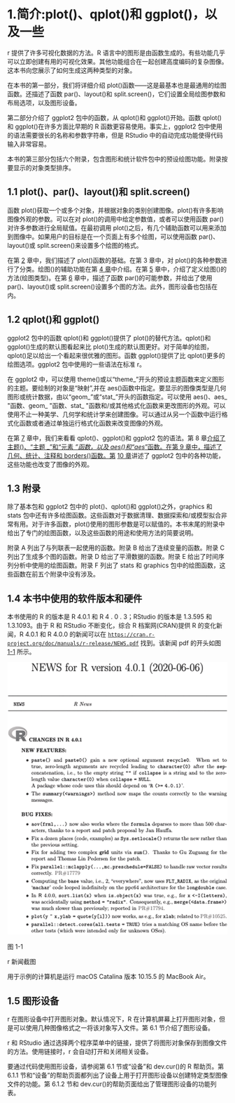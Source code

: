 # 1.简介:plot()、qplot()和 ggplot()，以及一些

r 提供了许多可视化数据的方法。R 语言中的图形是由函数生成的。有些功能几乎可以立即创建有用的可视化效果。其他功能组合在一起创建高度编码的复杂图像。这本书向您展示了如何生成这两种类型的对象。

在本书的第一部分，我们将详细介绍 plot()函数——这是最基本也是最通用的绘图函数。还描述了函数 par()、layout()和 split.screen()，它们设置全局绘图参数和布局选项，以及图形设备。

第二部分介绍了 ggplot2 包中的函数，从 qplot()和 ggplot()开始。函数 qplot()和 ggplot()在许多方面比早期的 R 函数更容易使用。事实上，ggplot2 包中使用的语法需要很长的名称和参数字符串，但是 RStudio 中的自动完成功能使得代码输入非常容易。

本书的第三部分包括六个附录，包含图形和统计软件包中的预设绘图功能。附录按要显示的对象类型排序。

## 1.1 plot()、par()、layout()和 split.screen()

函数 plot()获取一个或多个对象，并根据对象的类别创建图像。plot()有许多影响图像外观的参数。可以在对 plot()的调用中给定参数值，或者可以使用函数 par()对许多参数进行全局赋值。在最初调用 plot()之后，有几个辅助函数可以用来添加到图像中。如果用户的目标是在一个页面上有多个绘图，可以使用函数 par()、layout()或 split.screen()来设置多个绘图的格式。

在第 [2](02.html) 章中，我们描述了 plot()函数的基础。在第 3 章中，对 plot()的各种参数进行了分类。绘图()的辅助功能在第 [4 章](04.html)中介绍。在第 [5](05.html) 章中，介绍了定义绘图()的方法(绘图类型)。在第 [6](06.html) 章中，描述了函数 par()的可能参数，并给出了使用 par()、layout()或 split.screen()设置多个图的方法。此外，图形设备也包括在内。

## 1.2 qplot()和 ggplot()

ggplot2 包中的函数 qplot()和 ggplot()提供了 plot()的替代方法。qplot()和 ggplot()生成的默认图看起来比 plot()生成的默认图更好。对于简单的绘图，qplot()足以给出一个看起来很优雅的图形。函数 ggplot()提供了比 qplot()更多的绘图选项。ggplot2 包中使用的一些语法在标准 r。

在 ggplot2 中，可以使用 theme()或以“theme_”开头的预设主题函数来定义图形的主题。要绘制的对象是“映射”,并在 aes()函数中指定。要显示的图像类型是几何图形或统计数据，由以“geom_”或“stat_”开头的函数指定。可以使用 aes()、aes_ "函数、geom_ "函数、stat_ "函数和/或其他格式化函数来更改图形的外观。可以使用不止一种美学、几何学和统计学来创建图像。可以通过从另一个函数中运行格式化函数或者通过单独运行格式化函数来改变图像的外观。

在第 [7](07.html) 章中，我们来看看 qplot()、ggplot()和 ggplot2 包的语法。第 8 章[介绍了主题()、“主题 _”和“元素 _”函数，以及 aes()和“aes_”函数。在第 9 章](08.html)[中，描述了几何、统计、注释和 borders()函数。第](09.html) [10 章](10.html)讲述了 ggplot2 包中的各种功能，这些功能也改变了图像的外观。

## 1.3 附录

除了基本包和 ggplot2 包中的 plot()、qplot()和 ggplot()之外，graphics 和 stats 包中还有许多绘图函数。这些函数对于数据清理、数据探索和/或模型拟合非常有用。对于许多函数，plot()使用的图形参数是可以赋值的。本书末尾的附录中给出了专门的绘图函数，以及这些函数的用途和使用方法的简要说明。

附录 A 列出了与列联表一起使用的函数。附录 B 给出了连续变量的函数。附录 C 列出了生成多个图的函数。附录 D 给出了平滑数据的函数。附录 E 给出了时间序列分析中使用的绘图函数。附录 F 列出了 stats 和 graphics 包中的绘图函数，这些函数在前五个附录中没有涉及。

## 1.4 本书中使用的软件版本和硬件

本书使用的 R 的版本是 R 4.0.1 和 R 4 . 0 . 3；RStudio 的版本是 1.3.595 和 1.3.1093。由于 R 和 RStudio 不断变化，综合 R 档案网(CRAN)提供 R 的变化新闻，R 4.0.1 和 R 4.0.0 的新闻可以在 [`https://cran.r-project.org/doc/manuals/r-release/NEWS.pdf`](https://cran.r-project.org/doc/manuals/r-release/NEWS.pdf) 找到。该新闻 pdf 的开头如图 [1-1](#Fig1) 所示。

![img/502384_1_En_1_Fig1_HTML.jpg](img/502384_1_En_1_Fig1_HTML.jpg)

图 1-1

r 新闻截图

用于示例的计算机是运行 macOS Catalina 版本 10.15.5 的 MacBook Air。

## 1.5 图形设备

r 在图形设备中打开图形对象。默认情况下，R 在计算机屏幕上打开图形对象，但是可以使用几种图像格式之一将该对象写入文件。第 6.1 节介绍了图形设备。

r 和 RStudio 通过选择两个程序菜单中的链接，提供了将图形对象保存到图像文件的方法。使用链接时，r 会自动打开和关闭相关设备。

要通过代码使用图形设备，请参阅第 6.1 节或“设备”和 dev.cur()的 R 帮助页。第 6.1.1 节和“设备”的帮助页面都列出了设备上用于打开图形设备以创建特定类型图像文件的功能。第 6.1.2 节和 dev.cur()的帮助页面给出了管理图形设备的功能列表。